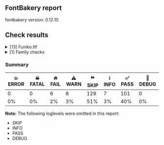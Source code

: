 ## FontBakery report

fontbakery version: 0.12.10





## Check results



<details><summary>[13] Funiko.ttf</summary>
<div>
<details>
    <summary>🔥 <b>FAIL</b> Shapes languages in all GF glyphsets. <a href="https://fontbakery.readthedocs.io/en/stable/fontbakery/checks/googlefonts.glyphset.html#"></a></summary>
    <div>







* 🔥 **FAIL** <p>No GF glyphset was found to be supported &gt;80%, so language shaping support couldn't get checked.</p>
 [code: no-glyphset-supported]



</div>
</details>

<details>
    <summary>🔥 <b>FAIL</b> Checking file is named canonically. <a href="https://fontbakery.readthedocs.io/en/stable/fontbakery/checks/googlefonts.html#"></a></summary>
    <div>







* 🔥 **FAIL** <p>Expected &quot;FunikoRoman-Roman.ttf. Got Funiko.ttf.</p>
 [code: bad-filename]



</div>
</details>

<details>
    <summary>🔥 <b>FAIL</b> Check font names are correct <a href="https://fontbakery.readthedocs.io/en/stable/fontbakery/checks/googlefonts.name.html#"></a></summary>
    <div>







* 🔥 **FAIL** <p>Font names are incorrect:</p>
<table>
<thead>
<tr>
<th align="left">nameID</th>
<th align="left">current</th>
<th align="left">expected</th>
</tr>
</thead>
<tbody>
<tr>
<td align="left">Family Name</td>
<td align="left"><strong>Funiko</strong></td>
<td align="left"><strong>Funiko Roman</strong></td>
</tr>
<tr>
<td align="left">Subfamily Name</td>
<td align="left">Regular</td>
<td align="left">Regular</td>
</tr>
<tr>
<td align="left">Full Name</td>
<td align="left"><strong>Funiko Roman Roman</strong></td>
<td align="left"><strong>Funiko Roman Regular</strong></td>
</tr>
<tr>
<td align="left">Postscript Name</td>
<td align="left">FunikoRoman-Regular</td>
<td align="left">FunikoRoman-Regular</td>
</tr>
<tr>
<td align="left">Typographic Family Name</td>
<td align="left"><strong>Funiko Roman</strong></td>
<td align="left"><strong>N/A</strong></td>
</tr>
<tr>
<td align="left">Typographic Subfamily Name</td>
<td align="left"><strong>Roman</strong></td>
<td align="left"><strong>N/A</strong></td>
</tr>
</tbody>
</table>
 [code: bad-names]



</div>
</details>

<details>
    <summary>🔥 <b>FAIL</b> Check Google Fonts glyph coverage. <a href="https://fontbakery.readthedocs.io/en/stable/fontbakery/checks/googlefonts.glyphset.html#"></a></summary>
    <div>







* 🔥 **FAIL** <p>Missing required codepoints:</p>
<pre><code>- 0x00A1 (INVERTED EXCLAMATION MARK)


- 0x00A2 (CENT SIGN)


- 0x00A3 (POUND SIGN)


- 0x00A5 (YEN SIGN)


- 0x00A7 (SECTION SIGN)


- 0x00A8 (DIAERESIS)


- 0x00A9 (COPYRIGHT SIGN)


- 0x00AA (FEMININE ORDINAL INDICATOR)


- 0x00AB (LEFT-POINTING DOUBLE ANGLE QUOTATION MARK)


- 0x00AE (REGISTERED SIGN)


- 0x00AF (MACRON)


- 0x00B0 (DEGREE SIGN)


- 0x00B4 (ACUTE ACCENT)


- 0x00B6 (PILCROW SIGN)


- 0x00B7 (MIDDLE DOT)


- 0x00B8 (CEDILLA)


- 0x00BA (MASCULINE ORDINAL INDICATOR)


- 0x00BB (RIGHT-POINTING DOUBLE ANGLE QUOTATION MARK)


- 0x00BF (INVERTED QUESTION MARK)


- 0x00C0 (LATIN CAPITAL LETTER A WITH GRAVE)


- 0x00C1 (LATIN CAPITAL LETTER A WITH ACUTE)


- 0x00C2 (LATIN CAPITAL LETTER A WITH CIRCUMFLEX)


- 0x00C3 (LATIN CAPITAL LETTER A WITH TILDE)


- 0x00C4 (LATIN CAPITAL LETTER A WITH DIAERESIS)


- 0x00C5 (LATIN CAPITAL LETTER A WITH RING ABOVE)


- 0x00C6 (LATIN CAPITAL LETTER AE)


- 0x00C7 (LATIN CAPITAL LETTER C WITH CEDILLA)


- 0x00C8 (LATIN CAPITAL LETTER E WITH GRAVE)


- 0x00C9 (LATIN CAPITAL LETTER E WITH ACUTE)


- 0x00CA (LATIN CAPITAL LETTER E WITH CIRCUMFLEX)


- 0x00CB (LATIN CAPITAL LETTER E WITH DIAERESIS)


- 0x00CC (LATIN CAPITAL LETTER I WITH GRAVE)


- 0x00CD (LATIN CAPITAL LETTER I WITH ACUTE)


- 0x00CE (LATIN CAPITAL LETTER I WITH CIRCUMFLEX)


- 0x00CF (LATIN CAPITAL LETTER I WITH DIAERESIS)


- 0x00D0 (LATIN CAPITAL LETTER ETH)


- 0x00D1 (LATIN CAPITAL LETTER N WITH TILDE)


- 0x00D2 (LATIN CAPITAL LETTER O WITH GRAVE)


- 0x00D3 (LATIN CAPITAL LETTER O WITH ACUTE)


- 0x00D4 (LATIN CAPITAL LETTER O WITH CIRCUMFLEX)


- 0x00D5 (LATIN CAPITAL LETTER O WITH TILDE)


- 0x00D6 (LATIN CAPITAL LETTER O WITH DIAERESIS)


- 0x00D7 (MULTIPLICATION SIGN)


- 0x00D8 (LATIN CAPITAL LETTER O WITH STROKE)


- 0x00D9 (LATIN CAPITAL LETTER U WITH GRAVE)


- 0x00DA (LATIN CAPITAL LETTER U WITH ACUTE)


- 0x00DB (LATIN CAPITAL LETTER U WITH CIRCUMFLEX)


- 0x00DC (LATIN CAPITAL LETTER U WITH DIAERESIS)


- 0x00DD (LATIN CAPITAL LETTER Y WITH ACUTE)


- 0x00DE (LATIN CAPITAL LETTER THORN)


- 0x00DF (LATIN SMALL LETTER SHARP S)


- 0x00E0 (LATIN SMALL LETTER A WITH GRAVE)


- 0x00E1 (LATIN SMALL LETTER A WITH ACUTE)


- 0x00E2 (LATIN SMALL LETTER A WITH CIRCUMFLEX)


- 0x00E3 (LATIN SMALL LETTER A WITH TILDE)


- 0x00E4 (LATIN SMALL LETTER A WITH DIAERESIS)


- 0x00E5 (LATIN SMALL LETTER A WITH RING ABOVE)


- 0x00E6 (LATIN SMALL LETTER AE)


- 0x00E7 (LATIN SMALL LETTER C WITH CEDILLA)


- 0x00E8 (LATIN SMALL LETTER E WITH GRAVE)


- 0x00E9 (LATIN SMALL LETTER E WITH ACUTE)


- 0x00EA (LATIN SMALL LETTER E WITH CIRCUMFLEX)


- 0x00EB (LATIN SMALL LETTER E WITH DIAERESIS)


- 0x00EC (LATIN SMALL LETTER I WITH GRAVE)


- 0x00ED (LATIN SMALL LETTER I WITH ACUTE)


- 0x00EE (LATIN SMALL LETTER I WITH CIRCUMFLEX)


- 0x00EF (LATIN SMALL LETTER I WITH DIAERESIS)


- 0x00F0 (LATIN SMALL LETTER ETH)


- 0x00F1 (LATIN SMALL LETTER N WITH TILDE)


- 0x00F2 (LATIN SMALL LETTER O WITH GRAVE)


- 0x00F3 (LATIN SMALL LETTER O WITH ACUTE)


- 0x00F4 (LATIN SMALL LETTER O WITH CIRCUMFLEX)


- 0x00F5 (LATIN SMALL LETTER O WITH TILDE)


- 0x00F6 (LATIN SMALL LETTER O WITH DIAERESIS)


- 0x00F7 (DIVISION SIGN)


- 0x00F8 (LATIN SMALL LETTER O WITH STROKE)


- 0x00F9 (LATIN SMALL LETTER U WITH GRAVE)


- 0x00FA (LATIN SMALL LETTER U WITH ACUTE)


- 0x00FB (LATIN SMALL LETTER U WITH CIRCUMFLEX)


- 0x00FC (LATIN SMALL LETTER U WITH DIAERESIS)


- 0x00FD (LATIN SMALL LETTER Y WITH ACUTE)


- 0x00FE (LATIN SMALL LETTER THORN)


- 0x00FF (LATIN SMALL LETTER Y WITH DIAERESIS)


- 0x0100 (LATIN CAPITAL LETTER A WITH MACRON)


- 0x0101 (LATIN SMALL LETTER A WITH MACRON)


- 0x0102 (LATIN CAPITAL LETTER A WITH BREVE)


- 0x0103 (LATIN SMALL LETTER A WITH BREVE)


- 0x0104 (LATIN CAPITAL LETTER A WITH OGONEK)


- 0x0105 (LATIN SMALL LETTER A WITH OGONEK)


- 0x0106 (LATIN CAPITAL LETTER C WITH ACUTE)


- 0x0107 (LATIN SMALL LETTER C WITH ACUTE)


- 0x010A (LATIN CAPITAL LETTER C WITH DOT ABOVE)


- 0x010B (LATIN SMALL LETTER C WITH DOT ABOVE)


- 0x010C (LATIN CAPITAL LETTER C WITH CARON)


- 0x010D (LATIN SMALL LETTER C WITH CARON)


- 0x010E (LATIN CAPITAL LETTER D WITH CARON)


- 0x010F (LATIN SMALL LETTER D WITH CARON)


- 0x0110 (LATIN CAPITAL LETTER D WITH STROKE)


- 0x0111 (LATIN SMALL LETTER D WITH STROKE)


- 0x0112 (LATIN CAPITAL LETTER E WITH MACRON)


- 0x0113 (LATIN SMALL LETTER E WITH MACRON)


- 0x0116 (LATIN CAPITAL LETTER E WITH DOT ABOVE)


- 0x0117 (LATIN SMALL LETTER E WITH DOT ABOVE)


- 0x0118 (LATIN CAPITAL LETTER E WITH OGONEK)


- 0x0119 (LATIN SMALL LETTER E WITH OGONEK)


- 0x011A (LATIN CAPITAL LETTER E WITH CARON)


- 0x011B (LATIN SMALL LETTER E WITH CARON)


- 0x011E (LATIN CAPITAL LETTER G WITH BREVE)


- 0x011F (LATIN SMALL LETTER G WITH BREVE)


- 0x0120 (LATIN CAPITAL LETTER G WITH DOT ABOVE)


- 0x0121 (LATIN SMALL LETTER G WITH DOT ABOVE)


- 0x0122 (LATIN CAPITAL LETTER G WITH CEDILLA)


- 0x0123 (LATIN SMALL LETTER G WITH CEDILLA)


- 0x0126 (LATIN CAPITAL LETTER H WITH STROKE)


- 0x0127 (LATIN SMALL LETTER H WITH STROKE)


- 0x012A (LATIN CAPITAL LETTER I WITH MACRON)


- 0x012B (LATIN SMALL LETTER I WITH MACRON)


- 0x012E (LATIN CAPITAL LETTER I WITH OGONEK)


- 0x012F (LATIN SMALL LETTER I WITH OGONEK)


- 0x0130 (LATIN CAPITAL LETTER I WITH DOT ABOVE)


- 0x0131 (LATIN SMALL LETTER DOTLESS I)


- 0x0136 (LATIN CAPITAL LETTER K WITH CEDILLA)


- 0x0137 (LATIN SMALL LETTER K WITH CEDILLA)


- 0x0139 (LATIN CAPITAL LETTER L WITH ACUTE)


- 0x013A (LATIN SMALL LETTER L WITH ACUTE)


- 0x013B (LATIN CAPITAL LETTER L WITH CEDILLA)


- 0x013C (LATIN SMALL LETTER L WITH CEDILLA)


- 0x013D (LATIN CAPITAL LETTER L WITH CARON)


- 0x013E (LATIN SMALL LETTER L WITH CARON)


- 0x0141 (LATIN CAPITAL LETTER L WITH STROKE)


- 0x0142 (LATIN SMALL LETTER L WITH STROKE)


- 0x0143 (LATIN CAPITAL LETTER N WITH ACUTE)


- 0x0144 (LATIN SMALL LETTER N WITH ACUTE)


- 0x0145 (LATIN CAPITAL LETTER N WITH CEDILLA)


- 0x0146 (LATIN SMALL LETTER N WITH CEDILLA)


- 0x0147 (LATIN CAPITAL LETTER N WITH CARON)


- 0x0148 (LATIN SMALL LETTER N WITH CARON)


- 0x0150 (LATIN CAPITAL LETTER O WITH DOUBLE ACUTE)


- 0x0151 (LATIN SMALL LETTER O WITH DOUBLE ACUTE)


- 0x0152 (LATIN CAPITAL LIGATURE OE)


- 0x0153 (LATIN SMALL LIGATURE OE)


- 0x0154 (LATIN CAPITAL LETTER R WITH ACUTE)


- 0x0155 (LATIN SMALL LETTER R WITH ACUTE)


- 0x0158 (LATIN CAPITAL LETTER R WITH CARON)


- 0x0159 (LATIN SMALL LETTER R WITH CARON)


- 0x015A (LATIN CAPITAL LETTER S WITH ACUTE)


- 0x015B (LATIN SMALL LETTER S WITH ACUTE)


- 0x015E (LATIN CAPITAL LETTER S WITH CEDILLA)


- 0x015F (LATIN SMALL LETTER S WITH CEDILLA)


- 0x0160 (LATIN CAPITAL LETTER S WITH CARON)


- 0x0161 (LATIN SMALL LETTER S WITH CARON)


- 0x0164 (LATIN CAPITAL LETTER T WITH CARON)


- 0x0165 (LATIN SMALL LETTER T WITH CARON)


- 0x016A (LATIN CAPITAL LETTER U WITH MACRON)


- 0x016B (LATIN SMALL LETTER U WITH MACRON)


- 0x016E (LATIN CAPITAL LETTER U WITH RING ABOVE)


- 0x016F (LATIN SMALL LETTER U WITH RING ABOVE)


- 0x0170 (LATIN CAPITAL LETTER U WITH DOUBLE ACUTE)


- 0x0171 (LATIN SMALL LETTER U WITH DOUBLE ACUTE)


- 0x0172 (LATIN CAPITAL LETTER U WITH OGONEK)


- 0x0173 (LATIN SMALL LETTER U WITH OGONEK)


- 0x0174 (LATIN CAPITAL LETTER W WITH CIRCUMFLEX)


- 0x0175 (LATIN SMALL LETTER W WITH CIRCUMFLEX)


- 0x0176 (LATIN CAPITAL LETTER Y WITH CIRCUMFLEX)


- 0x0177 (LATIN SMALL LETTER Y WITH CIRCUMFLEX)


- 0x0178 (LATIN CAPITAL LETTER Y WITH DIAERESIS)


- 0x0179 (LATIN CAPITAL LETTER Z WITH ACUTE)


- 0x017A (LATIN SMALL LETTER Z WITH ACUTE)


- 0x017B (LATIN CAPITAL LETTER Z WITH DOT ABOVE)


- 0x017C (LATIN SMALL LETTER Z WITH DOT ABOVE)


- 0x017D (LATIN CAPITAL LETTER Z WITH CARON)


- 0x017E (LATIN SMALL LETTER Z WITH CARON)


- 0x0218 (LATIN CAPITAL LETTER S WITH COMMA BELOW)


- 0x0219 (LATIN SMALL LETTER S WITH COMMA BELOW)


- 0x021A (LATIN CAPITAL LETTER T WITH COMMA BELOW)


- 0x021B (LATIN SMALL LETTER T WITH COMMA BELOW)


- 0x0237 (LATIN SMALL LETTER DOTLESS J)


- 0x02C6 (MODIFIER LETTER CIRCUMFLEX ACCENT)


- 0x02C7 (CARON)


- 0x02D8 (BREVE)


- 0x02D9 (DOT ABOVE)


- 0x02DA (RING ABOVE)


- 0x02DB (OGONEK)


- 0x02DC (SMALL TILDE)


- 0x02DD (DOUBLE ACUTE ACCENT)


- 0x0300 (COMBINING GRAVE ACCENT)


- 0x0301 (COMBINING ACUTE ACCENT)


- 0x0302 (COMBINING CIRCUMFLEX ACCENT)


- 0x0303 (COMBINING TILDE)


- 0x0304 (COMBINING MACRON)


- 0x0306 (COMBINING BREVE)


- 0x0307 (COMBINING DOT ABOVE)


- 0x0308 (COMBINING DIAERESIS)


- 0x030A (COMBINING RING ABOVE)


- 0x030B (COMBINING DOUBLE ACUTE ACCENT)


- 0x030C (COMBINING CARON)


- 0x0326 (COMBINING COMMA BELOW)


- 0x0327 (COMBINING CEDILLA)


- 0x0328 (COMBINING OGONEK)


- 0x1E80 (LATIN CAPITAL LETTER W WITH GRAVE)


- 0x1E81 (LATIN SMALL LETTER W WITH GRAVE)


- 0x1E82 (LATIN CAPITAL LETTER W WITH ACUTE)


- 0x1E83 (LATIN SMALL LETTER W WITH ACUTE)


- 0x1E84 (LATIN CAPITAL LETTER W WITH DIAERESIS)


- 0x1E85 (LATIN SMALL LETTER W WITH DIAERESIS)


- 0x1E9E (LATIN CAPITAL LETTER SHARP S)


- 0x1EF2 (LATIN CAPITAL LETTER Y WITH GRAVE)


- 0x1EF3 (LATIN SMALL LETTER Y WITH GRAVE)


- 0x2013 (EN DASH)


- 0x2014 (EM DASH)


- 0x2018 (LEFT SINGLE QUOTATION MARK)


- 0x2019 (RIGHT SINGLE QUOTATION MARK)


- 0x201A (SINGLE LOW-9 QUOTATION MARK)


- 0x201C (LEFT DOUBLE QUOTATION MARK)


- 0x201D (RIGHT DOUBLE QUOTATION MARK)


- 0x201E (DOUBLE LOW-9 QUOTATION MARK)


- 0x2022 (BULLET)


- 0x2026 (HORIZONTAL ELLIPSIS)


- 0x2039 (SINGLE LEFT-POINTING ANGLE QUOTATION MARK)


- 0x203A (SINGLE RIGHT-POINTING ANGLE QUOTATION MARK)


- 0x20AC (EURO SIGN)


- 0x2122 (TRADE MARK SIGN)


- 0x2212 (MINUS SIGN)
</code></pre>
 [code: missing-codepoints]



</div>
</details>

<details>
    <summary>🔥 <b>FAIL</b> Check font follows the Google Fonts vertical metric schema <a href="https://fontbakery.readthedocs.io/en/stable/fontbakery/checks/googlefonts.vmetrics.html#"></a></summary>
    <div>







* 🔥 **FAIL** <p>The sum of hhea.ascender + abs(hhea.descender) + hhea.lineGap is 1028 when it should be at least 1200</p>
 [code: bad-hhea-range]



</div>
</details>

<details>
    <summary>⚠️ <b>WARN</b> Check if each glyph has the recommended amount of contours. <a href="https://fontbakery.readthedocs.io/en/stable/fontbakery/checks/universal.html#"></a></summary>
    <div>







* ⚠️ **WARN** <p>This check inspects the glyph outlines and detects the total number of contours in each of them. The expected values are infered from the typical ammounts of contours observed in a large collection of reference font families. The divergences listed below may simply indicate a significantly different design on some of your glyphs. On the other hand, some of these may flag actual bugs in the font such as glyphs mapped to an incorrect codepoint. Please consider reviewing the design and codepoint assignment of these to make sure they are correct.</p>
<p>The following glyphs do not have the recommended number of contours:</p>
<pre><code>- Glyph name: o	Contours detected: 3	Expected: 2

- Glyph name: o	Contours detected: 3	Expected: 2
</code></pre>
 [code: contour-count]



</div>
</details>

<details>
    <summary>⚠️ <b>WARN</b> Check math signs have the same width. <a href="https://fontbakery.readthedocs.io/en/stable/fontbakery/checks/universal.html#"></a></summary>
    <div>







* ⚠️ **WARN** <p>The most common width is 444 among a set of 1 math glyphs.
The following math glyphs have a different width, though:</p>
<p>Width = 356:
less</p>
<p>Width = 412:
equal</p>
<p>Width = 352:
greater</p>
 [code: width-outliers]



</div>
</details>

<details>
    <summary>⚠️ <b>WARN</b> Font has **proper** whitespace glyph names? <a href="https://fontbakery.readthedocs.io/en/stable/fontbakery/checks/universal.glyphnames.html#"></a></summary>
    <div>







* ⚠️ **WARN** <p>Glyph 0x00A0 is called &quot;nonbreakingspace&quot;: Change to &quot;uni00A0&quot;</p>
 [code: not-recommended-00a0]



</div>
</details>

<details>
    <summary>⚠️ <b>WARN</b> Validate size, and resolution of article images, and ensure article page has minimum length and includes visual assets. <a href="https://fontbakery.readthedocs.io/en/stable/fontbakery/checks/googlefonts.article.html#"></a></summary>
    <div>







* ⚠️ **WARN** <p>Family metadata at fonts/ttf does not have an article.</p>
 [code: lacks-article]



</div>
</details>

<details>
    <summary>⚠️ <b>WARN</b> Check for codepoints not covered by METADATA subsets. <a href="https://fontbakery.readthedocs.io/en/stable/fontbakery/checks/googlefonts.subsets.html#"></a></summary>
    <div>







* ⚠️ **WARN** <p>The following codepoints supported by the font are not covered by
any subsets defined in the font's metadata file, and will never
be served. You can solve this by either manually adding additional
subset declarations to METADATA.pb, or by editing the glyphset
definitions.</p>
<ul>
<li>U+0000 : try adding one of: math, linear-a, coptic, tirhuta, indic-siyaq-numbers, old-sogdian, khojki, phags-pa, javanese, yi, osmanya, cham, limbu, nushu, tangsa, thaana, mongolian, tifinagh, gurmukhi, soyombo, warang-citi, grantha, gunjala-gondi, hanunoo, chinese-traditional, korean, tai-le, dives-akuru, inscriptional-parthian, old-persian, ottoman-siyaq-numbers, devanagari, dogra, old-italic, mayan-numerals, tangut, mahajani, saurashtra, thai, bassa-vah, sharada, yezidi, japanese, kaithi, sinhala, georgian, modi, meroitic-hieroglyphs, toto, kawi, caucasian-albanian, sora-sompeng, tamil-supplement, vai, lydian, malayalam, vithkuqi, samaritan, tai-tham, miao, psalter-pahlavi, signwriting, old-north-arabian, ugaritic, bengali, avestan, anatolian-hieroglyphs, batak, chorasmian, zanabazar-square, inscriptional-pahlavi, ogham, balinese, bamum, pahawh-hmong, ethiopic, canadian-aboriginal, cuneiform, elymaic, meroitic-cursive, kayah-li, lao, music, old-hungarian, znamenny, wancho, nag-mundari, oriya, arabic, cypro-minoan, newa, lepcha, shavian, elbasan, meroitic, rejang, braille, cherokee, chakma, old-uyghur, kana-extended, old-turkic, sogdian, tagbanwa, takri, tagalog, linear-b, ol-chiki, palmyrene, chinese-hongkong, hanifi-rohingya, phoenician, syloti-nagri, syriac, bhaiksuki, lycian, vietnamese, khudawadi, buginese, hebrew, latin, medefaidrin, mende-kikakui, masaram-gondi, chinese-simplified, adlam, glagolitic, carian, siddham, deseret, buhid, hatran, mandaic, makasar, osage, tibetan, symbols, telugu, latin-ext, sundanese, nabataean, new-tai-lue, cyrillic-ext, duployan, gothic, brahmi, khitan-small-script, runic, cyrillic, pau-cin-hau, egyptian-hieroglyphs, lisu, nko, nandinagari, ahom, meetei-mayek, manichaean, old-permic, mro, armenian, greek-ext, imperial-aramaic, multani, cypriot, old-south-arabian, marchen, tamil, gujarati, nyiakeng-puachue-hmong, tai-viet, greek, kannada, kharoshthi, myanmar</li>
<li>U+000D : try adding one of: math, linear-a, coptic, tirhuta, indic-siyaq-numbers, old-sogdian, khojki, phags-pa, javanese, yi, osmanya, cham, limbu, nushu, tangsa, thaana, mongolian, tifinagh, gurmukhi, soyombo, warang-citi, grantha, gunjala-gondi, hanunoo, chinese-traditional, korean, tai-le, dives-akuru, inscriptional-parthian, old-persian, ottoman-siyaq-numbers, devanagari, dogra, old-italic, mayan-numerals, tangut, mahajani, saurashtra, thai, bassa-vah, sharada, yezidi, japanese, kaithi, sinhala, georgian, modi, meroitic-hieroglyphs, toto, kawi, caucasian-albanian, sora-sompeng, tamil-supplement, vai, lydian, malayalam, vithkuqi, samaritan, tai-tham, miao, psalter-pahlavi, signwriting, old-north-arabian, ugaritic, bengali, avestan, anatolian-hieroglyphs, batak, chorasmian, zanabazar-square, inscriptional-pahlavi, ogham, balinese, bamum, pahawh-hmong, ethiopic, canadian-aboriginal, cuneiform, elymaic, meroitic-cursive, kayah-li, lao, music, old-hungarian, znamenny, wancho, nag-mundari, oriya, arabic, cypro-minoan, newa, lepcha, shavian, elbasan, meroitic, rejang, braille, cherokee, chakma, old-uyghur, kana-extended, old-turkic, sogdian, tagbanwa, takri, tagalog, linear-b, ol-chiki, palmyrene, chinese-hongkong, hanifi-rohingya, phoenician, syloti-nagri, syriac, bhaiksuki, lycian, vietnamese, khudawadi, buginese, hebrew, latin, medefaidrin, mende-kikakui, masaram-gondi, chinese-simplified, adlam, glagolitic, carian, siddham, deseret, buhid, hatran, mandaic, makasar, osage, tibetan, symbols, telugu, latin-ext, sundanese, nabataean, new-tai-lue, cyrillic-ext, duployan, gothic, brahmi, khitan-small-script, runic, cyrillic, pau-cin-hau, egyptian-hieroglyphs, lisu, nko, nandinagari, ahom, meetei-mayek, manichaean, old-permic, mro, armenian, greek-ext, imperial-aramaic, multani, cypriot, old-south-arabian, marchen, tamil, gujarati, nyiakeng-puachue-hmong, tai-viet, greek, kannada, kharoshthi, myanmar</li>
<li>U+0020 SPACE: try adding one of: math, linear-a, coptic, tirhuta, indic-siyaq-numbers, old-sogdian, khojki, phags-pa, javanese, yi, osmanya, cham, limbu, nushu, tangsa, thaana, mongolian, tifinagh, gurmukhi, soyombo, warang-citi, grantha, gunjala-gondi, hanunoo, chinese-traditional, korean, tai-le, dives-akuru, inscriptional-parthian, old-persian, ottoman-siyaq-numbers, devanagari, dogra, old-italic, mayan-numerals, tangut, mahajani, saurashtra, thai, bassa-vah, sharada, yezidi, japanese, kaithi, sinhala, georgian, modi, meroitic-hieroglyphs, toto, kawi, caucasian-albanian, sora-sompeng, tamil-supplement, vai, lydian, malayalam, vithkuqi, samaritan, tai-tham, miao, psalter-pahlavi, signwriting, old-north-arabian, ugaritic, bengali, avestan, anatolian-hieroglyphs, batak, chorasmian, zanabazar-square, inscriptional-pahlavi, ogham, balinese, bamum, pahawh-hmong, ethiopic, canadian-aboriginal, cuneiform, elymaic, meroitic-cursive, kayah-li, lao, music, old-hungarian, znamenny, wancho, nag-mundari, oriya, arabic, cypro-minoan, newa, lepcha, shavian, elbasan, meroitic, rejang, braille, cherokee, chakma, old-uyghur, kana-extended, old-turkic, sogdian, tagbanwa, takri, tagalog, linear-b, ol-chiki, palmyrene, chinese-hongkong, hanifi-rohingya, phoenician, syloti-nagri, syriac, bhaiksuki, lycian, vietnamese, khudawadi, buginese, hebrew, latin, medefaidrin, mende-kikakui, masaram-gondi, chinese-simplified, adlam, glagolitic, carian, siddham, deseret, buhid, hatran, mandaic, makasar, osage, tibetan, symbols, telugu, latin-ext, sundanese, nabataean, new-tai-lue, cyrillic-ext, duployan, gothic, brahmi, khitan-small-script, runic, cyrillic, pau-cin-hau, egyptian-hieroglyphs, lisu, nko, nandinagari, ahom, meetei-mayek, manichaean, old-permic, mro, armenian, greek-ext, imperial-aramaic, multani, cypriot, old-south-arabian, marchen, tamil, gujarati, nyiakeng-puachue-hmong, tai-viet, greek, kannada, kharoshthi, myanmar</li>
<li>U+0021 EXCLAMATION MARK: try adding one of: math, gunjala-gondi, latin, cham, syriac, thaana, masaram-gondi, mongolian, adlam</li>
<li>U+0022 QUOTATION MARK: try adding one of: math, latin, cham, wancho, masaram-gondi, mongolian, adlam</li>
<li>U+0023 NUMBER SIGN: try adding one of: adlam, math, latin, symbols</li>
<li>U+0024 DOLLAR SIGN: try adding one of: adlam, math, latin</li>
<li>U+0025 PERCENT SIGN: try adding one of: math, gunjala-gondi, latin, masaram-gondi, adlam</li>
<li>U+0026 AMPERSAND: try adding one of: adlam, math, latin</li>
<li>U+0027 APOSTROPHE: try adding one of: math, gunjala-gondi, latin, cham, wancho, masaram-gondi, adlam, warang-citi</li>
<li>U+0028 LEFT PARENTHESIS: try adding one of: math, gunjala-gondi, latin, cham, wancho, syriac, thaana, masaram-gondi, mongolian, adlam</li>
<li>U+0029 RIGHT PARENTHESIS: try adding one of: math, gunjala-gondi, latin, cham, wancho, syriac, thaana, masaram-gondi, mongolian, adlam</li>
<li>U+002A ASTERISK: try adding one of: math, gunjala-gondi, latin, symbols, syriac, masaram-gondi, adlam</li>
<li>U+002B PLUS SIGN: try adding one of: math, gunjala-gondi, latin, syriac, masaram-gondi, adlam</li>
<li>U+002C COMMA: try adding one of: math, gunjala-gondi, latin, cham, nushu, wancho, coptic, thaana, masaram-gondi, adlam</li>
<li>U+002D HYPHEN-MINUS: try adding one of: math, coptic, sora-sompeng, cham, nushu, lisu, syriac, gunjala-gondi, hebrew, latin, armenian, masaram-gondi, adlam, kayah-li, wancho, kharoshthi, sundanese, mongolian, kaithi</li>
<li>U+002E FULL STOP: try adding one of: math, gunjala-gondi, latin, cham, nushu, avestan, wancho, coptic, syriac, thaana, masaram-gondi, adlam</li>
<li>U+002F SOLIDUS: try adding one of: math, gunjala-gondi, latin, cham, wancho, syriac, masaram-gondi, adlam</li>
<li>U+0030 DIGIT ZERO: try adding one of: math, nushu, latin, symbols</li>
<li>U+0031 DIGIT ONE: try adding one of: math, nushu, latin, symbols</li>
<li>U+0032 DIGIT TWO: try adding one of: math, nushu, latin, symbols</li>
<li>U+0033 DIGIT THREE: try adding one of: math, nushu, latin, symbols</li>
<li>U+0034 DIGIT FOUR: try adding one of: math, nushu, latin, symbols</li>
<li>U+0035 DIGIT FIVE: try adding one of: math, nushu, latin, symbols</li>
<li>U+0036 DIGIT SIX: try adding one of: math, nushu, latin, symbols</li>
<li>U+0037 DIGIT SEVEN: try adding one of: math, nushu, latin, symbols</li>
<li>U+0038 DIGIT EIGHT: try adding one of: math, nushu, latin, symbols</li>
<li>U+0039 DIGIT NINE: try adding one of: math, nushu, latin, symbols</li>
<li>U+003A COLON: try adding one of: math, gunjala-gondi, latin, cham, coptic, syriac, thaana, masaram-gondi, adlam, meroitic</li>
<li>U+003B SEMICOLON: try adding one of: math, latin, cham, coptic, thaana, masaram-gondi, adlam</li>
<li>U+003C LESS-THAN SIGN: try adding one of: math, gunjala-gondi, latin, masaram-gondi, adlam</li>
<li>U+003D EQUALS SIGN: try adding one of: math, gunjala-gondi, latin, syriac, masaram-gondi, adlam</li>
<li>U+003E GREATER-THAN SIGN: try adding one of: math, gunjala-gondi, latin, masaram-gondi, adlam</li>
<li>U+003F QUESTION MARK: try adding one of: math, gunjala-gondi, latin, cham, masaram-gondi, balinese, mongolian, adlam</li>
<li>U+0040 COMMERCIAL AT: try adding one of: adlam, math, latin</li>
<li>U+0041 LATIN CAPITAL LETTER A: try adding one of: math, nushu, latin, symbols</li>
<li>U+0042 LATIN CAPITAL LETTER B: try adding one of: math, nushu, latin, symbols</li>
<li>U+0043 LATIN CAPITAL LETTER C: try adding one of: math, nushu, latin, symbols</li>
<li>U+0044 LATIN CAPITAL LETTER D: try adding one of: math, nushu, latin, symbols</li>
<li>U+0045 LATIN CAPITAL LETTER E: try adding one of: math, nushu, latin, symbols</li>
<li>U+0046 LATIN CAPITAL LETTER F: try adding one of: math, nushu, latin, symbols</li>
<li>U+0047 LATIN CAPITAL LETTER G: try adding one of: math, nushu, latin, symbols</li>
<li>U+0048 LATIN CAPITAL LETTER H: try adding one of: math, nushu, latin, symbols</li>
<li>U+0049 LATIN CAPITAL LETTER I: try adding one of: math, nushu, latin, symbols</li>
<li>U+004A LATIN CAPITAL LETTER J: try adding one of: math, nushu, latin, symbols</li>
<li>U+004B LATIN CAPITAL LETTER K: try adding one of: math, nushu, latin, symbols</li>
<li>U+004C LATIN CAPITAL LETTER L: try adding one of: math, nushu, latin, symbols</li>
<li>U+004D LATIN CAPITAL LETTER M: try adding one of: math, nushu, latin, symbols</li>
<li>U+004E LATIN CAPITAL LETTER N: try adding one of: math, nushu, latin, symbols</li>
<li>U+004F LATIN CAPITAL LETTER O: try adding one of: math, nushu, latin, symbols</li>
<li>U+0050 LATIN CAPITAL LETTER P: try adding one of: math, nushu, latin, symbols</li>
<li>U+0051 LATIN CAPITAL LETTER Q: try adding one of: math, nushu, latin, symbols</li>
<li>U+0052 LATIN CAPITAL LETTER R: try adding one of: math, nushu, latin, symbols</li>
<li>U+0053 LATIN CAPITAL LETTER S: try adding one of: math, nushu, latin, symbols</li>
<li>U+0054 LATIN CAPITAL LETTER T: try adding one of: math, nushu, latin, symbols</li>
<li>U+0055 LATIN CAPITAL LETTER U: try adding one of: math, nushu, latin, symbols</li>
<li>U+0056 LATIN CAPITAL LETTER V: try adding one of: math, nushu, latin, symbols</li>
<li>U+0057 LATIN CAPITAL LETTER W: try adding one of: math, nushu, latin, symbols</li>
<li>U+0058 LATIN CAPITAL LETTER X: try adding one of: math, nushu, latin, symbols</li>
<li>U+0059 LATIN CAPITAL LETTER Y: try adding one of: math, nushu, latin, symbols</li>
<li>U+005A LATIN CAPITAL LETTER Z: try adding one of: math, nushu, latin, symbols</li>
<li>U+005B LEFT SQUARE BRACKET: try adding one of: math, latin, wancho, syriac, adlam</li>
<li>U+005C REVERSE SOLIDUS: try adding one of: math, latin, wancho, syriac, adlam</li>
<li>U+005D RIGHT SQUARE BRACKET: try adding one of: math, latin, wancho, syriac, adlam</li>
<li>U+005E CIRCUMFLEX ACCENT: try adding one of: adlam, math, latin</li>
<li>U+005F LOW LINE: try adding one of: adlam, math, latin</li>
<li>U+0060 GRAVE ACCENT: try adding one of: math, latin</li>
<li>U+0061 LATIN SMALL LETTER A: try adding one of: math, nushu, latin, symbols</li>
<li>U+0062 LATIN SMALL LETTER B: try adding one of: math, nushu, latin, symbols</li>
<li>U+0063 LATIN SMALL LETTER C: try adding one of: math, nushu, latin, symbols</li>
<li>U+0064 LATIN SMALL LETTER D: try adding one of: math, nushu, latin, symbols</li>
<li>U+0065 LATIN SMALL LETTER E: try adding one of: math, nushu, latin, symbols</li>
<li>U+0066 LATIN SMALL LETTER F: try adding one of: math, nushu, latin, symbols</li>
<li>U+0067 LATIN SMALL LETTER G: try adding one of: math, nushu, latin, symbols</li>
<li>U+0068 LATIN SMALL LETTER H: try adding one of: math, nushu, latin, symbols</li>
<li>U+0069 LATIN SMALL LETTER I: try adding one of: math, nushu, latin, symbols</li>
<li>U+006A LATIN SMALL LETTER J: try adding one of: math, nushu, latin, symbols</li>
<li>U+006B LATIN SMALL LETTER K: try adding one of: math, nushu, latin, symbols</li>
<li>U+006C LATIN SMALL LETTER L: try adding one of: math, nushu, latin, symbols</li>
<li>U+006D LATIN SMALL LETTER M: try adding one of: math, nushu, latin, symbols</li>
<li>U+006E LATIN SMALL LETTER N: try adding one of: math, nushu, latin, symbols</li>
<li>U+006F LATIN SMALL LETTER O: try adding one of: math, nushu, latin, symbols</li>
<li>U+0070 LATIN SMALL LETTER P: try adding one of: math, nushu, latin, symbols</li>
<li>U+0071 LATIN SMALL LETTER Q: try adding one of: math, nushu, latin, symbols</li>
<li>U+0072 LATIN SMALL LETTER R: try adding one of: math, nushu, latin, symbols</li>
<li>U+0073 LATIN SMALL LETTER S: try adding one of: math, nushu, latin, symbols</li>
<li>U+0074 LATIN SMALL LETTER T: try adding one of: math, nushu, latin, symbols</li>
<li>U+0075 LATIN SMALL LETTER U: try adding one of: math, nushu, latin, symbols</li>
<li>U+0076 LATIN SMALL LETTER V: try adding one of: math, nushu, latin, symbols</li>
<li>U+0077 LATIN SMALL LETTER W: try adding one of: math, nushu, latin, symbols</li>
<li>U+0078 LATIN SMALL LETTER X: try adding one of: math, nushu, latin, symbols</li>
<li>U+0079 LATIN SMALL LETTER Y: try adding one of: math, nushu, latin, symbols</li>
<li>U+007A LATIN SMALL LETTER Z: try adding one of: math, nushu, latin, symbols</li>
<li>U+007B LEFT CURLY BRACKET: try adding one of: adlam, math, wancho, latin</li>
<li>U+007C VERTICAL LINE: try adding one of: adlam, math, latin</li>
<li>U+007D RIGHT CURLY BRACKET: try adding one of: adlam, math, wancho, latin</li>
<li>U+007E TILDE: try adding one of: math, latin</li>
<li>U+00A0 NO-BREAK SPACE: try adding one of: math, linear-a, coptic, tirhuta, indic-siyaq-numbers, old-sogdian, khojki, phags-pa, javanese, yi, osmanya, cham, limbu, nushu, tangsa, thaana, mongolian, tifinagh, gurmukhi, soyombo, warang-citi, grantha, gunjala-gondi, hanunoo, chinese-traditional, korean, tai-le, dives-akuru, inscriptional-parthian, old-persian, ottoman-siyaq-numbers, devanagari, dogra, old-italic, mayan-numerals, tangut, mahajani, saurashtra, thai, bassa-vah, sharada, yezidi, japanese, kaithi, sinhala, georgian, modi, meroitic-hieroglyphs, toto, kawi, caucasian-albanian, sora-sompeng, tamil-supplement, vai, lydian, malayalam, vithkuqi, samaritan, tai-tham, miao, psalter-pahlavi, signwriting, old-north-arabian, ugaritic, bengali, avestan, anatolian-hieroglyphs, batak, chorasmian, zanabazar-square, inscriptional-pahlavi, ogham, balinese, bamum, pahawh-hmong, ethiopic, canadian-aboriginal, cuneiform, elymaic, meroitic-cursive, kayah-li, lao, music, old-hungarian, znamenny, wancho, nag-mundari, oriya, arabic, cypro-minoan, newa, lepcha, shavian, elbasan, meroitic, rejang, braille, cherokee, chakma, old-uyghur, kana-extended, old-turkic, sogdian, tagbanwa, takri, tagalog, linear-b, ol-chiki, palmyrene, chinese-hongkong, hanifi-rohingya, phoenician, syloti-nagri, syriac, bhaiksuki, lycian, vietnamese, khudawadi, buginese, hebrew, latin, medefaidrin, mende-kikakui, masaram-gondi, chinese-simplified, adlam, glagolitic, carian, siddham, deseret, buhid, hatran, mandaic, makasar, osage, tibetan, symbols, telugu, latin-ext, sundanese, nabataean, new-tai-lue, cyrillic-ext, duployan, gothic, brahmi, khitan-small-script, runic, cyrillic, pau-cin-hau, egyptian-hieroglyphs, lisu, nko, nandinagari, ahom, meetei-mayek, manichaean, old-permic, mro, armenian, greek-ext, imperial-aramaic, multani, cypriot, old-south-arabian, marchen, tamil, gujarati, nyiakeng-puachue-hmong, tai-viet, greek, kannada, kharoshthi, myanmar</li>
</ul>
<p>Or you can add the above codepoints to one of the subsets supported by the font:</p>
 [code: unreachable-subsetting]



</div>
</details>

<details>
    <summary>⚠️ <b>WARN</b> Are there any misaligned on-curve points? <a href="https://fontbakery.readthedocs.io/en/stable/fontbakery/checks/outline.html#"></a></summary>
    <div>







* ⚠️ **WARN** <p>The following glyphs have on-curve points which have potentially incorrect y coordinates:</p>
<pre><code>* .notdef: X=10.0,Y=698.0 (should be at cap-height 700?)

* .notdef: X=256.0,Y=698.0 (should be at cap-height 700?)

* A (U+0041): X=290.5,Y=699.5 (should be at cap-height 700?)

* A (U+0041): X=281.5,Y=-2.0 (should be at baseline 0?)

* C (U+0043): X=158.5,Y=-1.0 (should be at baseline 0?)

* F (U+0046): X=311.0,Y=699.0 (should be at cap-height 700?)

* G (U+0047): X=225.0,Y=699.5 (should be at cap-height 700?)

* G (U+0047): X=285.5,Y=700.5 (should be at cap-height 700?)

* H (U+0048): X=61.5,Y=702.0 (should be at cap-height 700?)

* H (U+0048): X=306.0,Y=1.0 (should be at baseline 0?)

* I (U+0049): X=121.5,Y=1.0 (should be at baseline 0?)

* I (U+0049): X=128.0,Y=701.0 (should be at cap-height 700?)

* I (U+0049): X=193.0,Y=699.0 (should be at cap-height 700?)

* L (U+004C): X=272.0,Y=2.0 (should be at baseline 0?)

* L (U+004C): X=152.5,Y=1.5 (should be at baseline 0?)

* L (U+004C): X=60.0,Y=-1.5 (should be at baseline 0?)

* L (U+004C): X=49.0,Y=-2.0 (should be at baseline 0?)

* M (U+004D): X=485.0,Y=702.0 (should be at cap-height 700?)

* M (U+004D): X=465.5,Y=1.0 (should be at baseline 0?)

* M (U+004D): X=41.0,Y=1.0 (should be at baseline 0?)

* N (U+004E): X=42.0,Y=-0.5 (should be at baseline 0?)

* S (U+0053): X=129.5,Y=-2.0 (should be at baseline 0?)

* U (U+0055): X=194.0,Y=1.0 (should be at baseline 0?)

* V (U+0056): X=190.5,Y=-2.0 (should be at baseline 0?)

* Z (U+005A): X=399.0,Y=698.0 (should be at cap-height 700?)

* b (U+0062): X=62.0,Y=1.0 (should be at baseline 0?)

* b (U+0062): X=21.0,Y=-2.0 (should be at baseline 0?)

* b (U+0062): X=20.0,Y=701.5 (should be at cap-height 700?)

* b (U+0062): X=44.0,Y=698.5 (should be at cap-height 700?)

* bar (U+007C): X=20.0,Y=-2.0 (should be at baseline 0?)

* braceleft (U+007B): X=113.5,Y=700.5 (should be at cap-height 700?)

* braceright (U+007D): X=104.5,Y=700.5 (should be at cap-height 700?)

* c (U+0063): X=79.5,Y=501.0 (should be at x-height 500?)

* d (U+0064): X=289.0,Y=498.0 (should be at x-height 500?)

* dollar (U+0024): X=132.5,Y=800.0 (should be at ascender 802?)

* eight (U+0038): X=176.0,Y=698.0 (should be at cap-height 700?)

* four (U+0034): X=254.5,Y=702.0 (should be at cap-height 700?)

* four (U+0034): X=290.5,Y=699.5 (should be at cap-height 700?)

* k (U+006B): X=24.5,Y=701.5 (should be at cap-height 700?)

* k (U+006B): X=63.0,Y=499.0 (should be at x-height 500?)

* l (U+006C): X=23.5,Y=702.0 (should be at cap-height 700?)

* l (U+006C): X=50.5,Y=701.0 (should be at cap-height 700?)

* m (U+006D): X=268.0,Y=0.5 (should be at baseline 0?)

* o (U+006F): X=186.0,Y=1.0 (should be at baseline 0?)

* o (U+006F): X=94.0,Y=502.0 (should be at x-height 500?)

* one (U+0031): X=69.5,Y=698.5 (should be at cap-height 700?)

* one (U+0031): X=136.5,Y=-2.0 (should be at baseline 0?)

* one (U+0031): X=83.5,Y=0.5 (should be at baseline 0?)

* one (U+0031): X=8.5,Y=1.0 (should be at baseline 0?)

* parenleft (U+0028): X=154.0,Y=0.5 (should be at baseline 0?)

* parenright (U+0029): X=9.5,Y=0.5 (should be at baseline 0?)

* percent (U+0025): X=389.0,Y=701.5 (should be at cap-height 700?)

* r (U+0072): X=60.0,Y=499.0 (should be at x-height 500?)

* s (U+0073): X=130.0,Y=-1.5 (should be at baseline 0?)

* six (U+0036): X=183.5,Y=701.5 (should be at cap-height 700?)

* two (U+0032): X=140.0,Y=699.0 (should be at cap-height 700?)

* w (U+0077): X=145.5,Y=-1.5 (should be at baseline 0?)

* x (U+0078): X=54.5,Y=1.5 (should be at baseline 0?)

* y (U+0079): X=269.0,Y=499.0 (should be at x-height 500?)

* y (U+0079): X=304.0,Y=-0.5 (should be at baseline 0?)

* zero (U+0030): X=207.0,Y=701.5 (should be at cap-height 700?)
</code></pre>
 [code: found-misalignments]



</div>
</details>

<details>
    <summary>⚠️ <b>WARN</b> Ensure fonts have ScriptLangTags declared on the 'meta' table. <a href="https://fontbakery.readthedocs.io/en/stable/fontbakery/checks/googlefonts.meta.html#"></a></summary>
    <div>







* ⚠️ **WARN** <p>This font file does not have a 'meta' table.</p>
 [code: lacks-meta-table]



</div>
</details>

<details>
    <summary>⚠️ <b>WARN</b> Checking OS/2 achVendID. <a href="https://fontbakery.readthedocs.io/en/stable/fontbakery/checks/googlefonts.os2.html#"></a></summary>
    <div>







* ⚠️ **WARN** <p>OS/2 VendorID is 'PYRS', a font editor default. If you registered it recently, then it's safe to ignore this warning message. Otherwise, you should set it to your own unique 4 character code, and register it with Microsoft at <a href="https://www.microsoft.com/typography/links/vendorlist.aspx">https://www.microsoft.com/typography/links/vendorlist.aspx</a></p>
 [code: bad]



</div>
</details>
</div>
</details>

<details><summary>[1] Family checks</summary>
<div>
<details>
    <summary>🔥 <b>FAIL</b> OS/2.fsSelection bit 7 (USE_TYPO_METRICS) is set in all fonts. <a href="https://fontbakery.readthedocs.io/en/stable/fontbakery/checks/googlefonts.os2.html#"></a></summary>
    <div>







* 🔥 **FAIL** <p>OS/2.fsSelection bit 7 (USE_TYPO_METRICS) wasNOT set in the following fonts: ['fonts/ttf/Funiko.ttf'].</p>
 [code: missing-os2-fsselection-bit7]



</div>
</details>
</div>
</details>




### Summary

| 💥 ERROR | ☠ FATAL | 🔥 FAIL | ⚠️ WARN | ⏩ SKIP | ℹ️ INFO | ✅ PASS | 🔎 DEBUG | 
| ---|---|---|---|---|---|---|---|
| 0 | 0 | 6 | 8 | 129 | 7 | 101 | 0 | 
| 0% | 0% | 2% | 3% | 51% | 3% | 40% | 0% | 



**Note:** The following loglevels were omitted in this report:


* SKIP
* INFO
* PASS
* DEBUG
